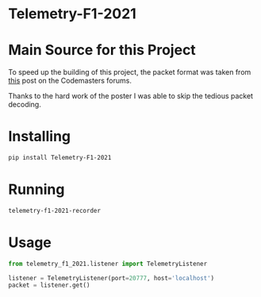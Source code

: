 # Telemetry-F1-2021

# Main Source for this Project
To speed up the building of this project, the packet format was taken from
[this](https://forums.codemasters.com/topic/80231-f1-2021-udp-specification/?do=findComment&comment=624274)
post on the Codemasters forums.

Thanks to the hard work of the poster I was able to skip the tedious packet decoding.

# Installing

```bash
pip install Telemetry-F1-2021
```

# Running
```bash
telemetry-f1-2021-recorder
```

# Usage
```python
from telemetry_f1_2021.listener import TelemetryListener

listener = TelemetryListener(port=20777, host='localhost')
packet = listener.get()
```

